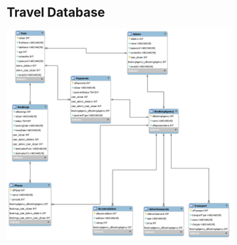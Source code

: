# Travel Database
![TD-Preview](https://github.com/pranjalagg/DBMS/blob/master/ERD-Travel_Database/TravelDatabase.png)